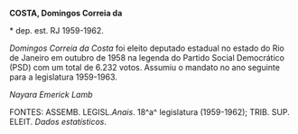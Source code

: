 **COSTA, Domingos Correia da**

\* dep. est. RJ 1959-1962.

*Domingos Correia da Costa* foi eleito deputado estadual no estado do
Rio de Janeiro em outubro de 1958 na legenda do Partido Social
Democrático (PSD) com um total de 6.232 votos. Assumiu o mandato no ano
seguinte para a legislatura 1959-1963.

*Nayara Emerick Lamb*

FONTES: ASSEMB. LEGISL.*Anais*. 18^a^ legislatura (1959-1962); TRIB.
SUP. ELEIT. *Dados estatísticos*.
